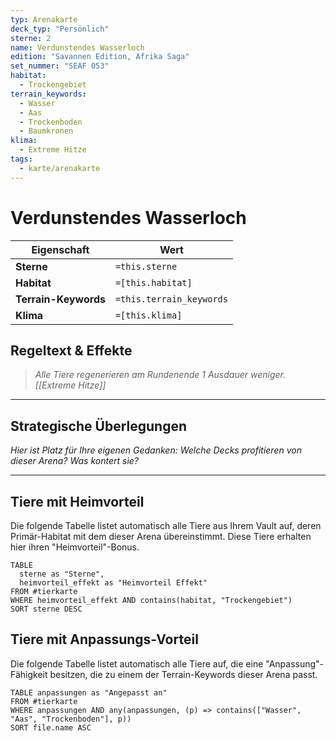 ```yaml
---
typ: Arenakarte
deck_typ: "Persönlich"
sterne: 2
name: Verdunstendes Wasserloch
edition: "Savannen Edition, Afrika Saga"
set_nummer: "SEAF 053"
habitat:
  - Trockengebiet
terrain_keywords:
  - Wasser
  - Aas
  - Trockenboden
  - Baumkronen
klima:
  - Extreme Hitze
tags:
  - karte/arenakarte
---
```


# Verdunstendes Wasserloch

| Eigenschaft | Wert |
|---|---|
| **Sterne** | `=this.sterne` |
| **Habitat** | `=[this.habitat]` |
| **Terrain-Keywords** | `=this.terrain_keywords` |
| **Klima** | `=[this.klima]` |

## Regeltext & Effekte

> *Alle Tiere regenerieren am Rundenende 1 Ausdauer weniger. [[Extreme Hitze]]*

---
## Strategische Überlegungen

*Hier ist Platz für Ihre eigenen Gedanken: Welche Decks profitieren von dieser Arena? Was kontert sie?*

---
## Tiere mit Heimvorteil

Die folgende Tabelle listet automatisch alle Tiere aus Ihrem Vault auf, deren Primär-Habitat mit dem dieser Arena übereinstimmt. Diese Tiere erhalten hier ihren "Heimvorteil"-Bonus.

```dataview
TABLE
  sterne as "Sterne",
  heimvorteil_effekt as "Heimvorteil Effekt"
FROM #tierkarte
WHERE heimvorteil_effekt AND contains(habitat, "Trockengebiet")
SORT sterne DESC
```

## Tiere mit Anpassungs-Vorteil

Die folgende Tabelle listet automatisch alle Tiere auf, die eine "Anpassung"-Fähigkeit besitzen, die zu einem der Terrain-Keywords dieser Arena passt.

``` dataview
TABLE anpassungen as "Angepasst an"
FROM #tierkarte
WHERE anpassungen AND any(anpassungen, (p) => contains(["Wasser", "Aas", "Trockenboden"], p))
SORT file.name ASC
